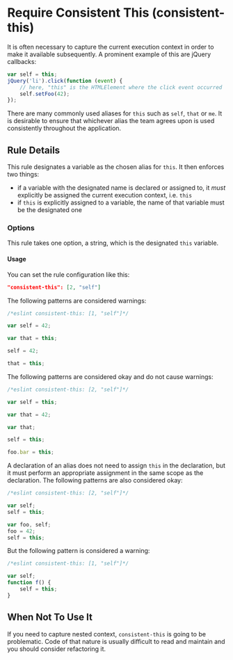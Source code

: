 # Require Consistent This (consistent-this)

It is often necessary to capture the current execution context in order to make it available subsequently. A prominent example of this are jQuery callbacks:

```js
var self = this;
jQuery('li').click(function (event) {
    // here, "this" is the HTMLElement where the click event occurred
    self.setFoo(42);
});
```

There are many commonly used aliases for `this` such as `self`, `that` or `me`. It is desirable to ensure that whichever alias the team agrees upon is used consistently throughout the application.

## Rule Details

This rule designates a variable as the chosen alias for `this`. It then enforces two things:

* if a variable with the designated name is declared or assigned to, it *must* explicitly be assigned the current execution context, i.e. `this`
* if `this` is explicitly assigned to a variable, the name of that variable must be the designated one

### Options

This rule takes one option, a string, which is the designated `this` variable.

#### Usage

You can set the rule configuration like this:

```json
"consistent-this": [2, "self"]
```

The following patterns are considered warnings:

```js
/*eslint consistent-this: [1, "self"]*/

var self = 42;

var that = this;

self = 42;

that = this;
```

The following patterns are considered okay and do not cause warnings:

```js
/*eslint consistent-this: [2, "self"]*/

var self = this;

var that = 42;

var that;

self = this;

foo.bar = this;
```

A declaration of an alias does not need to assign `this` in the declaration, but it must perform an appropriate assignment in the same scope as the declaration. The following patterns are also considered okay:

```js
/*eslint consistent-this: [2, "self"]*/

var self;
self = this;

var foo, self;
foo = 42;
self = this;
```

But the following pattern is considered a warning:

```js
/*eslint consistent-this: [1, "self"]*/

var self;
function f() {
    self = this;
}
```

## When Not To Use It

If you need to capture nested context, `consistent-this` is going to be problematic. Code of that nature is usually difficult to read and maintain and you should consider refactoring it.
